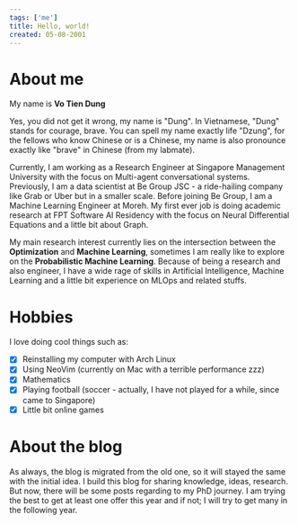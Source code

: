 ```yaml
---
tags: ['me']
title: Hello, world!
created: 05-08-2001
---
```


# About me

My name is **Vo Tien Dung**

Yes, you did not get it wrong, my name is "Dung". In Vietnamese, "Dung" stands for courage, brave. You can spell my name exactly life "Dzung", for the fellows who know Chinese or is a Chinese, my name is also pronounce exactly like "brave" in Chinese (from my labmate).

Currently, I am working as a Research Engineer at Singapore Management University with the focus on Multi-agent conversational systems. Previously, I am a data scientist at Be Group JSC - a ride-hailing company like Grab or Uber but in a smaller scale. Before joining Be Group, I am a Machine Learning Engineer at Moreh. My first ever job is doing academic research at FPT Software AI Residency with the focus on Neural Differential Equations and a little bit about Graph.

My main research interest currently lies on the intersection between the **Optimization** and **Machine Learning**, sometimes I am really like to explore on the **Probabilistic Machine Learning**. Because of being a research and also engineer, I have a wide rage of skills in Artificial Intelligence, Machine Learning and a little bit experience on MLOps and related stuffs.

# Hobbies

I love doing cool things such as:

- [x] Reinstalling my computer with Arch Linux
- [x] Using NeoVim (currently on Mac with a terrible performance zzz)
- [x] Mathematics
- [x] Playing football (soccer - actually, I have not played for a while, since came to Singapore)
- [x] Little bit online games

# About the blog

As always, the blog is migrated from the old one, so it will stayed the same with the initial idea. I build this blog for sharing knowledge, ideas, research. But now, there will be some posts regarding to my PhD journey. I am trying the best to get at least one offer this year and if not; I will try to get many in the following year.





